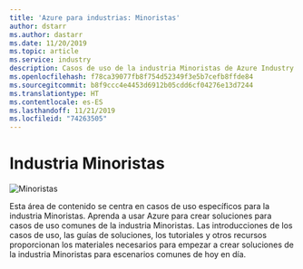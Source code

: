 ```yaml
---
title: 'Azure para industrias: Minoristas'
author: dstarr
ms.author: dastarr
ms.date: 11/20/2019
ms.topic: article
ms.service: industry
description: Casos de uso de la industria Minoristas de Azure Industry Experiences
ms.openlocfilehash: f78ca39077fb8f754d52349f3e5b7cefb8ffde84
ms.sourcegitcommit: b8f9ccc4e4453d6912b05cdd6cf04276e13d7244
ms.translationtype: HT
ms.contentlocale: es-ES
ms.lasthandoff: 11/21/2019
ms.locfileid: "74263505"
---
```

# <a name="retail-industry"></a>Industria Minoristas

![Minoristas](./assets/index-assets/retailers.png)

Esta área de contenido se centra en casos de uso específicos para la industria Minoristas. Aprenda a usar Azure para crear soluciones para casos de uso comunes de la industria Minoristas. Las introducciones de los casos de uso, las guías de soluciones, los tutoriales y otros recursos proporcionan los materiales necesarios para empezar a crear soluciones de la industria Minoristas para escenarios comunes de hoy en día.